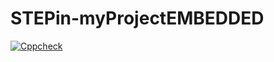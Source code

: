 # STEPin-myProjectEMBEDDED



[![Cppcheck](https://github.com/tridib936/STEPin-myProjectEMBEDDED/actions/workflows/CodeQuality.yml/badge.svg)](https://github.com/tridib936/STEPin-myProjectEMBEDDED/actions/workflows/CodeQuality.yml)
